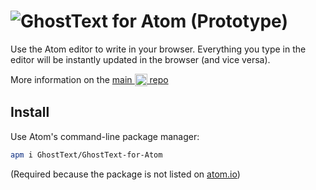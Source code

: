 # ![GhostText for Atom](https://raw.githubusercontent.com/GhostText/GhostText/master/promo/gt_banner-for-atom.png) (Prototype)
Use the Atom editor to write in your browser. Everything you type in the editor will be instantly updated in the browser (and vice versa).

More information on the [main <img alt="GhostText" src="https://raw.githubusercontent.com/GhostText/GhostText/master/promo/gt_banner.png" height="20px" valign="-5px"> repo](https://github.com/GhostText/GhostText)

## Install

Use Atom's command-line package manager:

```sh
apm i GhostText/GhostText-for-Atom
```

(Required because the package is not listed on [atom.io](https://atom.io/))
